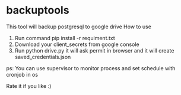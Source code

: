 # backuptools
This tool will backup postgresql to google drive
How to use
1. Run command pip install -r requiment.txt
2. Download your client_secrets from google console 
3. Run python drive.py it will ask permit in browser and it will create saved_credentials.json

ps: You can use supervisor to monitor process and set schedule with cronjob in os

Rate it if you like :)
